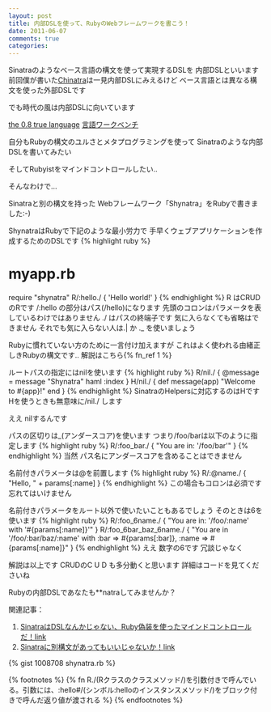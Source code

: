 ```yaml
---
layout: post
title: 内部DSLを使って、RubyのWebフレームワークを書こう！
date: 2011-06-07
comments: true
categories:
---
```



Sinatraのようなベース言語の構文を使って実現するDSLを
内部DSLといいます
前回僕が書いた[Chinatra](http://d.hatena.ne.jp/keyesberry/20110605/p1)は一見内部DSLにみえるけど
ベース言語とは異なる構文を使った外部DSLです

でも時代の風は内部DSLに向いています

[the 0.8 true language](http://www.rubyist.net/~matz/20091003.html)
[言語ワークベンチ](http://capsctrl.que.jp/kdmsnr/wiki/bliki/?LanguageWorkbench)

自分もRubyの構文のユルさとメタプログラミングを使って
Sinatraのような内部DSLを書いてみたい

そしてRubyistをマインドコントロールしたい..


そんなわけで...


Sinatraと別の構文を持った
Webフレームワーク「Shynatra」をRubyで書きました:-)

ShynatraはRubyで下記のような最小労力で
手早くウェブアプリケーションを作成するためのDSLです
{% highlight ruby %}
# myapp.rb
require "shynatra"
R/:hello./ {
  'Hello world!'
}
{% endhighlight %}
R はCRUDのRです
/:hello の部分はパス(/hello)になります
先頭のコロンはパラメータを表しているわけではありません
./ はパスの終端子です
気に入らなくても省略はできません
それでも気に入らない人は.| か ._ を使いましょう

Rubyに慣れていない方のために一言付け加えますが
これはよく使われる由緒正しきRubyの構文です..
解説はこちら{% fn_ref 1 %}

ルートパスの指定にはnilを使います
{% highlight ruby %}
R/nil./ {
  @message = message "Shynatra"
  haml :index
}
H/nil./ {
  def message(app)
    "Welcome to #{app}!"
  end
}
{% endhighlight %}
SinatraのHelpersに対応するのはHです
Hを使うときも無意味に/nil./ します

ええ
nilするんです

パスの区切りは_(アンダースコア)を使います
つまり/foo/barは以下のように指定します
{% highlight ruby %}
R/:foo_bar./ {
  "You are in: '/foo/bar'"
}
{% endhighlight %}
当然
パス名にアンダースコアを含めることはできません

名前付きパラメータは@を前置します
{% highlight ruby %}
R/:@name./ { 
  "Hello, " + params[:name]
}
{% endhighlight %}
この場合もコロンは必須です
忘れてはいけません

名前付きパラメータをルート以外で使いたいこともあるでしょう
そのときは6を使います
{% highlight ruby %}
R/:foo_6name./ {
  "You are in: '/foo/:name' with '#{params[:name]}'"
}
R/:foo_6bar_baz_6name./ {
  "You are in '/foo/:bar/baz/:name' with :bar => #{params[:bar]}, :name => #{params[:name]}"
}
{% endhighlight %}
ええ
数字の6です
冗談じゃなく

解説は以上です
CRUDのC U D も多分動くと思います
詳細はコードを見てくださいね

Rubyの内部DSLであなたも**natraしてみませんか？

関連記事：
1. [SinatraはDSLなんかじゃない、Ruby偽装を使ったマインドコントロールだ！](http://d.hatena.ne.jp/keyesberry/20110603/p1)[link](http://d.hatena.ne.jp/keyesberry/20110603/p1:bookmark)
1. [Sinatraに別構文があってもいいじゃないか！](http://d.hatena.ne.jp/keyesberry/20110605/p1)[link](http://d.hatena.ne.jp/keyesberry/20110605/p1:bookmark)

{% gist 1008708 shynatra.rb %}

{% footnotes %}
   {% fn R./(Rクラスのクラスメソッド/)を引数付きで呼んでいる。引数には、:hello#/(シンボル:helloのインスタンスメソッド/)をブロック付きで呼んだ返り値が渡される %}
{% endfootnotes %}
